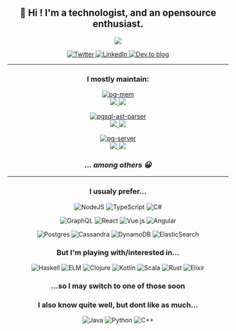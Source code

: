       
<!--
https://gist.github.com/seanh/13a93686bf4c2cb16e658b3cf96807f2
https://github.com/Ileriayo/markdown-badges
  + https://simpleicons.org/ for other icons
-->

<h2 align="center">
  👋 Hi ! I'm a technologist, and an opensource enthusiast.
</h2>

<p align="center">
 <a href="https://stackoverflow.com/users/919514/olivier"><img src="https://github-readme-stackoverflow.vercel.app/?userID=919514&theme=dark&layout=compact" /></a>
</p>

 <p align="center">
 <a href="https://twitter.com/oguimbal">
   <img alt="Twitter" src="https://img.shields.io/badge/@oguimbal%20-%231DA1F2.svg?&style=for-the-badge&logo=Twitter&logoColor=white"/>
  </a>
 <a href="https://www.linkedin.com/in/oguimbal/">
   <img alt="LinkedIn" src="https://img.shields.io/badge/linkedin%20-%230077B5.svg?&style=for-the-badge&logo=linkedin&logoColor=white"/>
  </a>
 <a href="https://dev.to/oguimbal">
  <img alt="Dev.to blog" src="https://img.shields.io/badge/dev.to-0A0A0A?style=for-the-badge&logo=dev.to&logoColor=white" >
  </a>
 </p>
   
________


<h3 align="center">
  I mostly maintain:
</h3>


    
<p align="center">
  <a href="https://github.com/oguimbal/pg-mem">
    <img src="https://img.shields.io/badge/pg--mem-an%20in%20memory%20postgres%20emulator%20(for%20unit%20tests)-%23316192.svg?&style=for-the-badge&logo=typescript&logoColor=white" alt="pg-mem" />
    <br>
   <img src="https://img.shields.io/github/stars/oguimbal/pg-mem.svg?style=social&label=Star&maxAge=2592000" />
   <img src="https://img.shields.io/npm/dm/pg-mem.svg?style=social" />
  </a>
 </p>
   
   
    
  <p align="center">
    <a href="https://github.com/oguimbal/pgsql-ast-parser">
      <img src="https://img.shields.io/badge/pgsql--ast--parser-a%20postgres%20sql%20syntax%20parser-%23316192.svg?&style=for-the-badge&logo=typescript&logoColor=white" alt="pgsql-ast-parser">
      <br>
     <img src="https://img.shields.io/github/stars/oguimbal/pgsql-ast-parser.svg?style=social&label=Star&maxAge=2592000">
     <img src="https://img.shields.io/npm/dm/pgsql-ast-parser.svg?style=social">
  </a>
    </p>
   
   
    
  <p align="center">
    <a href="https://github.com/oguimbal/pg-server">
      <img src="https://img.shields.io/badge/pg--server-a%20postgres%20server%20emulator%20%2F%20proxy%20%2F%20honeypot-%23316192.svg?&style=for-the-badge&logo=typescript&logoColor=white" alt="pg-server">
      <br>
     <img src="https://img.shields.io/github/stars/oguimbal/pg-server.svg?style=social&label=Star&maxAge=2592000">
     <img src="https://img.shields.io/npm/dm/pg-server.svg?style=social">
  </a>
    </p>
   
   
   
<h3 align="center">
  <i>... among others 😀</i>
</h3>


      

________  

<h3 align="center">
  I usualy prefer...
</h3>
<p align="center">
  <img alt="NodeJS" src="https://img.shields.io/badge/node.js%20-%2343853D.svg?&style=for-the-badge&logo=node.js&logoColor=white"/>
  <img alt="TypeScript" src="https://img.shields.io/badge/typescript%20-%23007ACC.svg?&style=for-the-badge&logo=typescript&logoColor=white"/>
  <img alt="C#" src="https://img.shields.io/badge/c%23%20-%23239120.svg?&style=for-the-badge&logo=c-sharp&logoColor=white"/>
</p>
<p align="center">
  <img alt="GraphQL" src="https://img.shields.io/badge/-GraphQL-E10098?style=for-the-badge&logo=graphql"/>
  <img alt="React" src="https://img.shields.io/badge/react%20-%2320232a.svg?&style=for-the-badge&logo=react&logoColor=%2361DAFB"/>
  <img alt="Vue.js" src="https://img.shields.io/badge/vuejs%20-%2335495e.svg?&style=for-the-badge&logo=vue.js&logoColor=%234FC08D"/>
  <img alt="Angular" src="https://img.shields.io/badge/angular%20-%23DD0031.svg?&style=for-the-badge&logo=angular&logoColor=white"/>
</p>
<p align="center">
  <img alt="Postgres" src ="https://img.shields.io/badge/postgres-%23316192.svg?&style=for-the-badge&logo=postgresql&logoColor=white"/>
  <img alt="Cassandra" src ="https://img.shields.io/badge/cassandra-%231287B1.svg?&style=for-the-badge&logo=apache-cassandra&logoColor=white"/>
  <img alt="DynamoDB" src ="https://img.shields.io/badge/Dynamodb-%234053D6.svg?&style=for-the-badge&logo=amazon-dynamodb&logoColor=white"/>
  <img alt="ElasticSearch" src="https://img.shields.io/badge/-ElasticSearch-005571?style=for-the-badge&logo=elasticsearch"/>

</p>


<h3 align="center">
  But I'm playing with/interested in...
</h3>
<p align="center">
  <img alt="Haskell" src="https://img.shields.io/badge/haskell-%235D4F85.svg?&style=for-the-badge&logo=haskell&logoColor=white"/>
  <img alt="ELM" src="https://img.shields.io/badge/ELM-%231293D8.svg?&style=for-the-badge&logo=elm&logoColor=white"/>
  <img alt="Clojure" src="https://img.shields.io/badge/clojure-%235881D8.svg?&style=for-the-badge&logo=clojure&logoColor=white"/>
  <img alt="Kotlin" src="https://img.shields.io/badge/kotlin-%230095D5.svg?&style=for-the-badge&logo=kotlin&logoColor=white"/>
  <img alt="Scala" src="https://img.shields.io/badge/scala-%23DC322F.svg?&style=for-the-badge&logo=scala&logoColor=white"/>
  <img alt="Rust" src="https://img.shields.io/badge/rust-%23000000.svg?&style=for-the-badge&logo=rust&logoColor=white"/>
   <img alt="Elixir" src="https://img.shields.io/badge/elixir-%234B275F.svg?&style=for-the-badge&logo=elixir&logoColor=white"/>
</p>

<h3 align="center">
  ...so I may switch to one of those soon
</h3>

<h3 align="center">
  I also know quite well, but dont like as much...
</h3>
<p align="center">
  <img alt="Java" src="https://img.shields.io/badge/java-%23ED8B00.svg?&style=for-the-badge&logo=java&logoColor=white"/>
  <img alt="Python" src="https://img.shields.io/badge/python%20-%2314354C.svg?&style=for-the-badge&logo=python&logoColor=white"/>
  <img alt="C++" src="https://img.shields.io/badge/c++%20-%2300599C.svg?&style=for-the-badge&logo=c%2B%2B&ogoColor=white"/>
</p>


